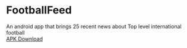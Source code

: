 # FootballFeed
An android app that brings 25 recent news about Top level international football
<br/>
[APK Download](https://github.com/Anurag-Kumar-Mishra/Downloads/blob/main/README.md)
